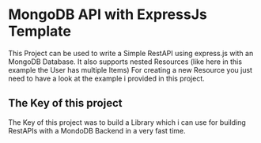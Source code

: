 # MongoDB API with ExpressJs Template

This Project can be used to write a Simple RestAPI using express.js with an MongoDB Database. It also supports nested Resources (like here in this example the User has multiple Items)
For creating a new Resource you just need to have a look at the example i provided in this project. 

## The Key of this project

The Key of this project was to build a Library which i can use for building RestAPIs with a MondoDB Backend in a very fast time.
